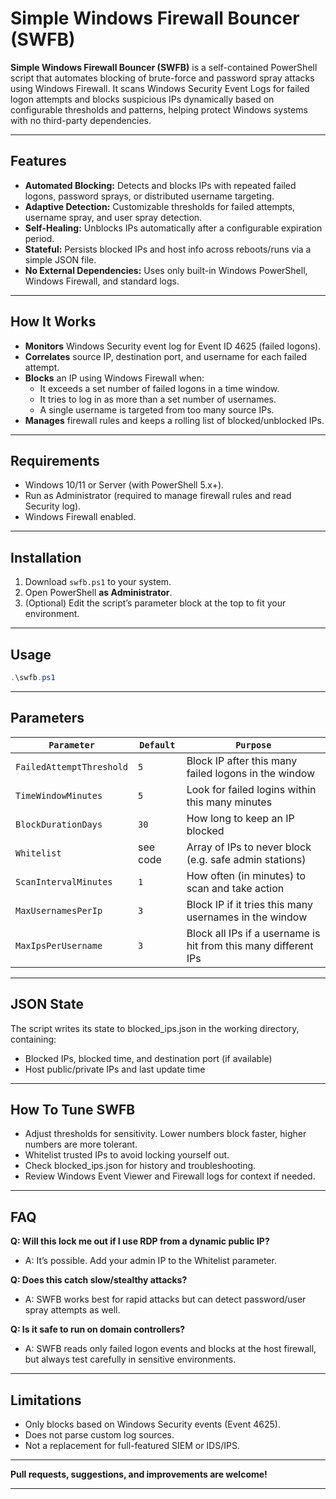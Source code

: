 # Simple Windows Firewall Bouncer (SWFB)

**Simple Windows Firewall Bouncer (SWFB)** is a self-contained PowerShell script that automates blocking of brute-force and password spray attacks using Windows Firewall. It scans Windows Security Event Logs for failed logon attempts and blocks suspicious IPs dynamically based on configurable thresholds and patterns, helping protect Windows systems with no third-party dependencies.

---

## Features

- **Automated Blocking:** Detects and blocks IPs with repeated failed logons, password sprays, or distributed username targeting.
- **Adaptive Detection:** Customizable thresholds for failed attempts, username spray, and user spray detection.
- **Self-Healing:** Unblocks IPs automatically after a configurable expiration period.
- **Stateful:** Persists blocked IPs and host info across reboots/runs via a simple JSON file.
- **No External Dependencies:** Uses only built-in Windows PowerShell, Windows Firewall, and standard logs.

---

## How It Works

- **Monitors** Windows Security event log for Event ID 4625 (failed logons).
- **Correlates** source IP, destination port, and username for each failed attempt.
- **Blocks** an IP using Windows Firewall when:
  - It exceeds a set number of failed logons in a time window.
  - It tries to log in as more than a set number of usernames.
  - A single username is targeted from too many source IPs.
- **Manages** firewall rules and keeps a rolling list of blocked/unblocked IPs.

---

## Requirements

- Windows 10/11 or Server (with PowerShell 5.x+).
- Run as Administrator (required to manage firewall rules and read Security log).
- Windows Firewall enabled.

---

## Installation

1. Download `swfb.ps1` to your system.
2. Open PowerShell **as Administrator**.
3. (Optional) Edit the script’s parameter block at the top to fit your environment.

---

## Usage

```powershell
.\swfb.ps1
```

---

## Parameters
| `Parameter`              | `Default`| `Purpose`                                                       |
| ------------------------ | -------- | --------------------------------------------------------------- |
| `FailedAttemptThreshold` | `5`      | Block IP after this many failed logons in the window            |
| `TimeWindowMinutes`      | `5`      | Look for failed logins within this many minutes                 |
| `BlockDurationDays`      | `30`     | How long to keep an IP blocked                                  |
| `Whitelist`              | see code | Array of IPs to never block (e.g. safe admin stations)          |
| `ScanIntervalMinutes`    | `1`      | How often (in minutes) to scan and take action                  |
| `MaxUsernamesPerIp`      | `3`      | Block IP if it tries this many usernames in the window          |
| `MaxIpsPerUsername`      | `3`      | Block all IPs if a username is hit from this many different IPs |

---

## JSON State
The script writes its state to blocked_ips.json in the working directory, containing:
- Blocked IPs, blocked time, and destination port (if available)
- Host public/private IPs and last update time

---

## How To Tune SWFB
- Adjust thresholds for sensitivity. Lower numbers block faster, higher numbers are more tolerant.
- Whitelist trusted IPs to avoid locking yourself out.
- Check blocked_ips.json for history and troubleshooting.
- Review Windows Event Viewer and Firewall logs for context if needed.

---

## FAQ
**Q: Will this lock me out if I use RDP from a dynamic public IP?**
- A: It’s possible. Add your admin IP to the Whitelist parameter.

**Q: Does this catch slow/stealthy attacks?**
- A: SWFB works best for rapid attacks but can detect password/user spray attempts as well.

**Q: Is it safe to run on domain controllers?**
- A: SWFB reads only failed logon events and blocks at the host firewall, but always test carefully in sensitive environments.

---

## Limitations
- Only blocks based on Windows Security events (Event 4625).
- Does not parse custom log sources.
- Not a replacement for full-featured SIEM or IDS/IPS.

---

**Pull requests, suggestions, and improvements are welcome!**

---
